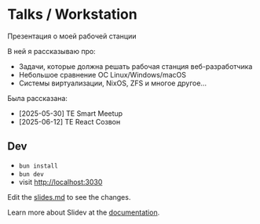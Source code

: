 # Talks / Workstation

Презентация о моей рабочей станции

В ней я рассказываю про:
- Задачи, которые должна решать рабочая станция веб-разработчика
- Небольшое сравнение ОС Linux/Windows/macOS
- Системы виртуализации, NixOS, ZFS и многое другое...

Была рассказана:
- [2025-05-30] TE Smart Meetup
- [2025-06-12] TE React Созвон

## Dev

- `bun install`
- `bun dev`
- visit <http://localhost:3030>

Edit the [slides.md](./slides.md) to see the changes.

Learn more about Slidev at the [documentation](https://sli.dev/).
